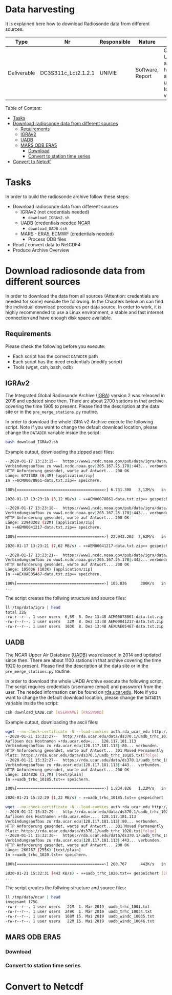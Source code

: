 # Data harvesting

It is explained here how to download Radiosonde data from different sources.

Type | Nr | Responsible | Nature | Title| Due | Status | File
---|---|---|---|---|---|---|---
Deliverable | DC3S311c_Lot2.1.2.1 | UNIVIE | Software, Report | C3S Upper air data harvest and upload toolbox v0|  Nov 2019 | delayed | download*.py

Table of Content:
- [Tasks](#tasks)
- [Download radiosonde data from different sources](#download-radiosonde-data-from-different-sources)
  * [Requirements](#requirements)
  * [IGRAv2](#igrav2)
  * [UADB](#uadb)
  * [MARS ODB ERA5](#mars-odb-era5)
    + [Download](#download)
    + [Convert to station time series](#convert-to-station-time-series)
- [Convert to Netcdf](#convert-to-netcdf)

# Tasks

In order to build the radiosonde archive follow these steps:
* Download radiosonde data from different sources
  * IGRAv2 (not credentials needed)
    * `download_IGRAv2.sh`
  * UADB (credentials needed [NCAR](https://rda.ncar.edu)
    * `download_UADB.csh`
  * MARS - ERA5, ECMWF (credentials needed)
    * Process ODB files
* Read / convert data to NetCDF4
* Produce Archive Overview

# Download radiosonde data from different sources
In order to download the data from all sources (Attention: credentials are needed for some) execute the following. In the Chapters below on can find the individual download procedures per data source. In order to work, it is highly recommended to use a Linux environment, a stable and fast internet connection and have enough disk space available. 

## Requirements
Please check the following before you execute:
* Each script has the correct `DATADIR` path
* Each script has the need credentials (modify script)
* Tools (wget, csh, bash, odb)

## IGRAv2
The Integrated Global Radiosonde Archive ([IGRA](https://doi.org/10.7289/V5X63K0Q)) version 2 was released in 2016 and updated since then. There are about 2700 stations in that archive covering the time 1905 to present. Please find the description at the data site or in the `pre_merge_stations.py` routine.

In order to download the whole IGRA v2 Archive execute the following script. Note if you want to change the default download location, please change the `DATADIR` variable inside the script:
```bash
bash download_IGRAv2.sh
```
Example output, downloading the zipped ascii files:
```bash
--2020-01-17 13:23:15--  https://www1.ncdc.noaa.gov/pub/data/igra/data/data-por/ACM00078861-data.txt.zip
Verbindungsaufbau zu www1.ncdc.noaa.gov|205.167.25.178|:443... verbunden.
HTTP Anforderung gesendet, warte auf Antwort... 200 OK
Länge: 6731308 (6,4M) [application/zip]
In »»ACM00078861-data.txt.zip«« speichern.

100%[======================================>] 6.731.308   3,12M/s   in 2,1s    

2020-01-17 13:23:18 (3,12 MB/s) - »»ACM00078861-data.txt.zip«« gespeichert [6731308/6731308]

--2020-01-17 13:23:18--  https://www1.ncdc.noaa.gov/pub/data/igra/data/data-por/AEM00041217-data.txt.zip
Verbindungsaufbau zu www1.ncdc.noaa.gov|205.167.25.178|:443... verbunden.
HTTP Anforderung gesendet, warte auf Antwort... 200 OK
Länge: 22943202 (22M) [application/zip]
In »»AEM00041217-data.txt.zip«« speichern.

100%[======================================>] 22.943.202  7,62M/s   in 2,9s    

2020-01-17 13:23:21 (7,62 MB/s) - »»AEM00041217-data.txt.zip«« gespeichert [22943202/22943202]

--2020-01-17 13:23:21--  https://www1.ncdc.noaa.gov/pub/data/igra/data/data-por/AEXUAE05467-data.txt.zip
Verbindungsaufbau zu www1.ncdc.noaa.gov|205.167.25.178|:443... verbunden.
HTTP Anforderung gesendet, warte auf Antwort... 200 OK
Länge: 105036 (103K) [application/zip]
In »»AEXUAE05467-data.txt.zip«« speichern.

100%[======================================>] 105.036      300K/s   in 0,3s  
...
```

The script creates the follwing structure and source files:
```bash
ll /tmp/data/igra | head
total 22G
-rw-r--r--. 1 user users  6,5M  8. Dez 13:48 ACM00078861-data.txt.zip
-rw-r--r--. 1 user users   22M  8. Dez 13:48 AEM00041217-data.txt.zip
-rw-r--r--. 1 user users  103K  8. Dez 13:48 AEXUAE05467-data.txt.zip
```
## UADB
The NCAR Upper Air Database ([UADB](https://rda.ucar.edu/datasets/ds370.1/)) was released in 2014 and updated since then. There are about 1100 stations in that archive covering the time 1920 to present. Please find the description at the data site or in the `pre_merge_stations.py` routine.

In order to download the whole UADB Archive execute the following script. The script requires credentials (username (email) and password) from the user. The needed information can be found on [rda.ucar.edu](https://rda.ucar.edu/index.html?hash=data_user&action=register). Note if you want to change the default download location, please change the `DATADIR` variable inside the script:
```bash
csh download_UADB.csh [USERNAME] [PASSWORD]
```
Example output, downloading the ascii files:
```bash
wget --no-check-certificate -N --load-cookies auth.rda_ucar_edu http://rda.ucar.edu/data/ds370.1/uadb_trhc_10185.txt ...
--2020-01-21 15:32:27--  http://rda.ucar.edu/data/ds370.1/uadb_trhc_10185.txt
Auflösen des Hostnamen »rda.ucar.edu«.... 128.117.181.113
Verbindungsaufbau zu rda.ucar.edu|128.117.181.113|:80... verbunden.
HTTP Anforderung gesendet, warte auf Antwort... 301 Moved Permanently
Platz: https://rda.ucar.edu/data/ds370.1/uadb_trhc_10185.txt[folge]
--2020-01-21 15:32:27--  https://rda.ucar.edu/data/ds370.1/uadb_trhc_10185.txt
Verbindungsaufbau zu rda.ucar.edu|128.117.181.113|:443... verbunden.
HTTP Anforderung gesendet, warte auf Antwort... 200 OK
Länge: 1834826 (1,7M) [text/plain]
In »»uadb_trhc_10185.txt«« speichern.

100%[======================================>] 1.834.826   1,22M/s   in 1,4s    

2020-01-21 15:32:29 (1,22 MB/s) - »»uadb_trhc_10185.txt«« gespeichert [1834826/1834826]

wget --no-check-certificate -N --load-cookies auth.rda_ucar_edu http://rda.ucar.edu/data/ds370.1/uadb_trhc_1020.txt ...
--2020-01-21 15:32:29--  http://rda.ucar.edu/data/ds370.1/uadb_trhc_1020.txt
Auflösen des Hostnamen »rda.ucar.edu«.... 128.117.181.113
Verbindungsaufbau zu rda.ucar.edu|128.117.181.113|:80... verbunden.
HTTP Anforderung gesendet, warte auf Antwort... 301 Moved Permanently
Platz: https://rda.ucar.edu/data/ds370.1/uadb_trhc_1020.txt[folge]
--2020-01-21 15:32:30--  https://rda.ucar.edu/data/ds370.1/uadb_trhc_1020.txt
Verbindungsaufbau zu rda.ucar.edu|128.117.181.113|:443... verbunden.
HTTP Anforderung gesendet, warte auf Antwort... 200 OK
Länge: 260767 (255K) [text/plain]
In »»uadb_trhc_1020.txt«« speichern.

100%[======================================>] 260.767      442K/s   in 0,6s    

2020-01-21 15:32:31 (442 KB/s) - »»uadb_trhc_1020.txt«« gespeichert [260767/260767]
...
```
The script creates the follwing structure and source files:
```bash
ll /tmp/data/ncar | head
insgesamt 175G
-rw-r--r--. 1 user users   21M  1. Mär 2019  uadb_trhc_1001.txt
-rw-r--r--. 1 user users  249K  1. Mär 2019  uadb_trhc_10034.txt
-rw-r--r--. 1 user users  168M 15. Mai 2019  uadb_windc_10035.txt
-rw-r--r--. 1 user users   22M 15. Mai 2019  uadb_windc_10046.txt
``` 
## MARS ODB ERA5

### Download

### Convert to station time series

# Convert to Netcdf
